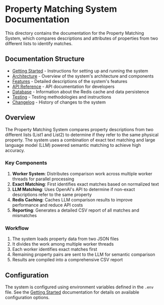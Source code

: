 # Property Matching System Documentation

This directory contains the documentation for the Property Matching System, which compares descriptions and attributes of properties from two different lists to identify matches.

## Documentation Structure

- [Getting Started](./getting-started.md) - Instructions for setting up and running the system
- [Architecture](./architecture.md) - Overview of the system's architecture and components
- [Features](./features.md) - Detailed descriptions of the system's features
- [API Reference](./api-reference.md) - API documentation for developers
- [Database](./database.md) - Information about the Redis cache and data persistence
- [Testing](./testing.md) - Testing methodologies and instructions
- [Changelog](./changelog/README.md) - History of changes to the system

## Overview

The Property Matching System compares property descriptions from two different lists (List1 and List2) to determine if they refer to the same physical property. The system uses a combination of exact text matching and large language model (LLM) powered semantic matching to achieve high accuracy.

### Key Components

1. **Worker System**: Distributes comparison work across multiple worker threads for parallel processing
2. **Exact Matching**: First identifies exact matches based on normalized text
3. **LLM Matching**: Uses OpenAI's API to determine if non-exact descriptions refer to the same property
4. **Redis Caching**: Caches LLM comparison results to improve performance and reduce API costs
5. **Reporting**: Generates a detailed CSV report of all matches and mismatches

### Workflow

1. The system loads property data from two JSON files
2. It divides the work among multiple worker threads
3. Each worker identifies exact matches first
4. Remaining property pairs are sent to the LLM for semantic comparison
5. Results are compiled into a comprehensive CSV report

## Configuration

The system is configured using environment variables defined in the `.env` file. See the [Getting Started](./getting-started.md) documentation for details on available configuration options. 